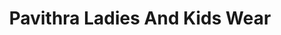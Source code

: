 ---
title: "Pavithra Ladies And Kids Wear"
url: /ernakulam/pavithra-ladies-and-kids-wear/
shop: Kleidung
---